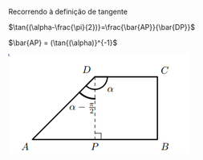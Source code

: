 Recorrendo à definição de tangente

$\tan{(\alpha-\frac{\pi}{2})}=\frac{\bar{AP}}{\bar{DP}}$

$\bar{AP} = (\tan{(\alpha)}^{-1}$

![Alt text](image-1.png)
